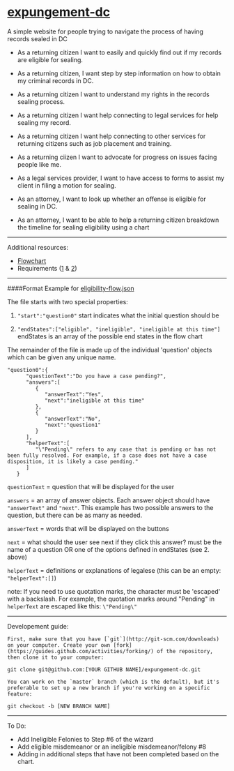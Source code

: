 # [expungement-dc](http://codefordc.github.io/expungement-dc/#/)
A simple website for people trying to navigate the process of having records sealed in DC

* As a returning citizen I want to easily and quickly find out if my records are eligible for sealing.
* As a returning citizen, I want step by step information on how to obtain my criminal records in DC.
* As a returning citizen I want to understand my rights in the records sealing process.
* As a returning citizen I want help connecting to legal services for help sealing my record.
* As a returning citizen I want help connecting to other services for returning citizens such as job placement and training.
* As a returning ciizen I want to advocate for progress on issues facing people like me.

* As a legal services provider, I want to have access to forms to assist my client in filing a motion for sealing.

* As an attorney, I want to look up whether an offense is eligible for sealing in DC.
* As an attorney, I want to be able to help a returning citizen breakdown the timeline for sealing eligibility using a chart

---
Additional resources:

- [Flowchart](docs/flowchart.jpeg)
- Requirements ([1](docs/requirements_1.jpeg) & [2](docs/requirements_1.jpeg))

---
####Format Example for [eligibility-flow.json](eligibility-flow.json)

The file starts with two special properties:

1. `"start":"question0"`
start indicates what the initial question should be

2. `"endStates":["eligible", "ineligible", "ineligible at this time"]`
endStates is an array of the possible end states in the flow chart


The remainder of the file is made up of the individual 'question' objects which can be given
any unique name.

```
"question0":{
      "questionText":"Do you have a case pending?",
      "answers":[
         {
            "answerText":"Yes",
            "next":"ineligible at this time"
         },
         {
            "answerText":"No",
            "next":"question1"
         }
      ],
      "helperText":[
         "\"Pending\" refers to any case that is pending or has not been fully resolved. For example, if a case does not have a case disposition, it is likely a case pending."
      ]
   }
```



`questionText` = question that will be displayed for the user 

`answers` = an array of answer objects.  Each answer object should have `"answerText"` and `"next"`. This example has two possible answers to the question, but there can be as many as needed. 

`answerText` = words that will be displayed on the buttons

`next` = what should the user see next if they click this answer? must be the name of a question OR one of the options defined in endStates (see 2. above)

`helperText` = definitions or explanations of legalese (this can be an empty: `"helperText":[]`)

note: If you need to use quotation marks, the character must be 'escaped' with a backslash.  For example, the quotation marks around "Pending" in `helperText` are escaped like this: `\"Pending\"`

---
Developement guide:

    First, make sure that you have [`git`](http://git-scm.com/downloads) on your computer. Create your own [fork](https://guides.github.com/activities/forking/) of the repository, then clone it to your computer:

    git clone git@github.com:[YOUR GITHUB NAME]/expungement-dc.git

	You can work on the `master` branch (which is the default), but it's preferable to set up a new branch if you're working on a specific feature:

    git checkout -b [NEW BRANCH NAME]

---
To Do:

- Add Ineligible Felonies to Step #6 of the wizard
- Add eligible misdemeanor or an ineligible misdemeanor/felony #8
- Adding in additional steps that have not been completed based on the chart.